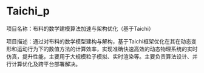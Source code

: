 # Taichi_p
 
项目名称：布料的数学建模算法加速与架构优化（基于Taichi）  

项目描述：通过对布料的数学模型建构与解构，基于Taichi框架优化在其在动态变形和运动行为下的数值方法的计算效率，实现准确快速高效的动态物理系统的实时仿真，提升性能，主要用于大规模粒子模拟、实时渲染等。主要负责算法设计、并行计算优化及跨平台部署解决。  

